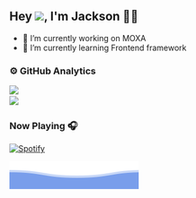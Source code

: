 ## Hey <img src="https://github.com/TheDudeThatCode/TheDudeThatCode/blob/master/Assets/Hi.gif" width="29px">, I'm Jackson 👨‍💻


- 🔭 I’m currently working on MOXA
- 🌱 I’m currently learning Frontend framework

### ⚙️ GitHub Analytics

<p>
  <a href="https://github.com/AVS1508">
<!--     <img height="180em" src="https://github-readme-stats-eight-theta.vercel.app/api?username=JacksonTsai&show_icons=true&theme=algolia&include_all_commits=true&count_private=true"/> -->
    <img src="https://github-readme-streak-stats.herokuapp.com/?user=amananku26&theme=algolia&line_height=25&width=25" />
    <br />
    <img height="180em" src="https://github-readme-stats-eight-theta.vercel.app/api/top-langs/?username=JacksonTsai&layout=compact&langs_count=8&theme=algolia"/>
  </a>
</p>

### Now Playing 🎧

[![Spotify](https://github-readme-remake.vercel.app/api/spotify)](https://open.spotify.com/user/41ggdqf8w6e98hn8z038oy5ga)
<br/>

![Jackson](https://github.com/JacksonTsai/JacksonTsai/blob/main/bottom_header.svg)
